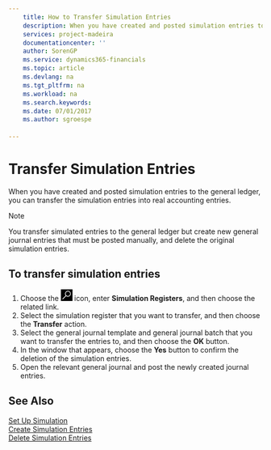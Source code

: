```yaml
---
    title: How to Transfer Simulation Entries
    description: When you have created and posted simulation entries to the general ledger, you can transfer the simulation entries into real accounting entries.
    services: project-madeira 
    documentationcenter: ''
    author: SorenGP
    ms.service: dynamics365-financials
    ms.topic: article
    ms.devlang: na
    ms.tgt_pltfrm: na
    ms.workload: na
    ms.search.keywords:
    ms.date: 07/01/2017
    ms.author: sgroespe

---
```

# Transfer Simulation Entries
When you have created and posted simulation entries to the general ledger, you can transfer the simulation entries into real accounting entries.  

> [!NOTE]  
>  You transfer simulated entries to the general ledger but create new general journal entries that must be posted manually, and delete the original simulation entries.  

## To transfer simulation entries  
1.  Choose the ![Search for Page or Report](../../media/ui-search/search_small.png "Search for Page or Report icon") icon, enter **Simulation Registers**, and then choose the related link.  
2.  Select the simulation register that you want to transfer, and then choose the **Transfer** action.  
3.  Select the general journal template and general journal batch that you want to transfer the entries to, and then choose the **OK** button.  
4.  In the window that appears, choose the **Yes**  button to confirm the deletion of the simulation entries.  
5.  Open the relevant general journal and post the newly created journal entries.  

## See Also  
 [Set Up Simulation](how-to-set-up-simulation.md)   
 [Create Simulation Entries](how-to-create-simulation-entries.md)   
 [Delete Simulation Entries](how-to-delete-simulation-entries.md)
